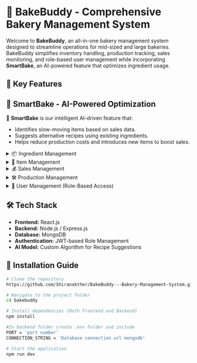 # 🍞 BakeBuddy - Comprehensive Bakery Management System  

Welcome to **BakeBuddy**, an all-in-one bakery management system designed to streamline operations for mid-sized and large bakeries. BakeBuddy simplifies inventory handling, production tracking, sales monitoring, and role-based user management while incorporating **SmartBake**, an AI-powered feature that optimizes ingredient usage.

## 🌟 Key Features  

## 🧠 SmartBake - AI-Powered Optimization  

🚀 **SmartBake** is our intelligent AI-driven feature that:  
- Identifies slow-moving items based on sales data.  
- Suggests alternative recipes using existing ingredients.  
- Helps reduce production costs and introduces new items to boost sales.  
 

<details>
  <summary>📦 Ingredient Management</summary>
  - Add and manage ingredients used in bakery production.  
  - Track ingredient usage and stock levels in real time.  
  - Maintain supplier details and procurement history.  
  _Developed by: **T.A.P.K. Shameera**_
</details>

<details>
  <summary>🍰 Item Management</summary>
  - Create and categorize bakery items.  
  - Assign ingredients to each item for accurate inventory tracking.  
  - Update item details.
  - Gererate Item Report
  _Developed by: **R.I.S.R. Pinto**_
</details>

<details>
  <summary>💰 Sales Management</summary>
  - Record and manage daily sales transactions.  
  - Generate sales reports for performance analysis.  
  - Track best-selling and slow-moving items.  
  _Developed by: **A.M.D.C.Kumara**_
</details>

<details>
  <summary>🛠️ Production Management</summary>
  - Log daily production batches.  
  - Automatically adjust ingredient inventory based on production.  
  - Monitor production efficiency and wastage.  
  _Developed by: **M.H. Shiran Akther**_
</details>

<details>
  <summary>🔑 User Management (Role-Based Access)</summary>
  - Secure system with admin, staff, and manager roles.  
  - Manage permissions for different levels of access.  
  - Keep track of user activities and logins.  
  _Developed by: **Dilshan Chamikara**_
</details>


## 🛠️ Tech Stack  
- **Frontend:** React.js  
- **Backend:** Node.js / Express.js  
- **Database:** MongoDB  
- **Authentication:** JWT-based Role Management  
- **AI Model:** Custom Algorithm for Recipe Suggestions  

## 📌 Installation Guide  
```bash
# Clone the repository
https://github.com/Shiranakther/BakeBuddy---Bakery-Management-System.git

# Navigate to the project folder
cd bakebuddy

# Install dependencies (Both Frontend and Backend)
npm install

#In backend folder create .env Folder and include
PORT = 'port number'
CONNECTION_STRING = 'Database connection url mongodb'

# Start the application
npm run dev
